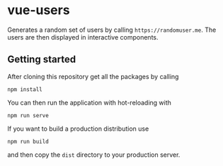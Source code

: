 # vue-users

Generates a random set of users by calling `https://randomuser.me`. The users are then displayed in interactive components.

## Getting started

After cloning this repository get all the packages by calling

```
npm install
```

You can then run the application with hot-reloading with

```
npm run serve
```

If you want to build a production distribution use

```
npm run build
```

and then copy the `dist` directory to your production server.
